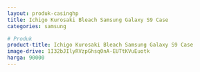 ```yaml
---
layout: produk-casinghp
title: Ichigo Kurosaki Bleach Samsung Galaxy S9 Case
categories: samsung

# Produk
product-title: Ichigo Kurosaki Bleach Samsung Galaxy S9 Case
image-drive: 1I32bJIlyRVzpGhsq0nA-EUTtKVuEuotk
harga: 90000
---
```

